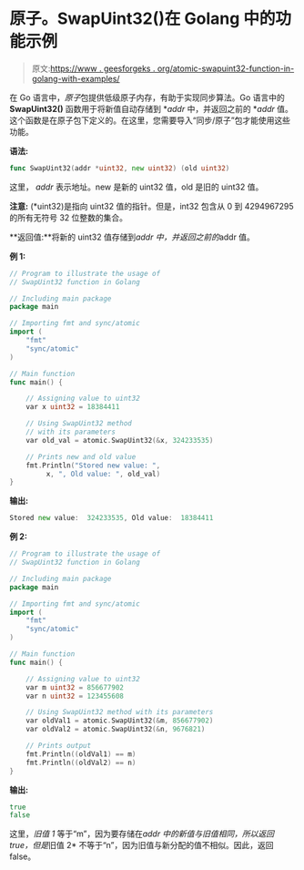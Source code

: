 # 原子。SwapUint32()在 Golang 中的功能示例

> 原文:[https://www . geesforgeks . org/atomic-swapuint32-function-in-golang-with-examples/](https://www.geeksforgeeks.org/atomic-swapuint32-function-in-golang-with-examples/)

在 Go 语言中，*原子*包提供低级原子内存，有助于实现同步算法。Go 语言中的 **SwapUint32()** 函数用于将新值自动存储到 **addr* 中，并返回之前的 **addr* 值。这个函数是在原子包下定义的。在这里，您需要导入“同步/原子”包才能使用这些功能。

**语法:**

```go
func SwapUint32(addr *uint32, new uint32) (old uint32)

```

这里， *addr* 表示地址。new 是新的 uint32 值，old 是旧的 uint32 值。

**注意:** (*uint32)是指向 uint32 值的指针。但是，int32 包含从 0 到 4294967295 的所有无符号 32 位整数的集合。

**返回值:**将新的 uint32 值存储到*addr 中，并返回之前的*addr 值。

**例 1:**

```go
// Program to illustrate the usage of
// SwapUint32 function in Golang

// Including main package
package main

// Importing fmt and sync/atomic
import (
    "fmt"
    "sync/atomic"
)

// Main function
func main() {

    // Assigning value to uint32
    var x uint32 = 18384411

    // Using SwapUint32 method 
    // with its parameters
    var old_val = atomic.SwapUint32(&x, 324233535)

    // Prints new and old value
    fmt.Println("Stored new value: ",
         x, ", Old value: ", old_val)
}
```

**输出:**

```go
Stored new value:  324233535, Old value:  18384411

```

**例 2:**

```go
// Program to illustrate the usage of
// SwapUint32 function in Golang

// Including main package
package main

// Importing fmt and sync/atomic
import (
    "fmt"
    "sync/atomic"
)

// Main function
func main() {

    // Assigning value to uint32
    var m uint32 = 856677902
    var n uint32 = 123455608

    // Using SwapUint32 method with its parameters
    var oldVal1 = atomic.SwapUint32(&m, 856677902)
    var oldVal2 = atomic.SwapUint32(&n, 9676821)

    // Prints output
    fmt.Println((oldVal1) == m)
    fmt.Println((oldVal2) == n)
}
```

**输出:**

```go
true
false

```

这里，*旧值 1* 等于“m”，因为要存储在*addr 中的新值与旧值相同，所以返回 true，但是*旧值 2* 不等于“n”，因为旧值与新分配的值不相似。因此，返回 false。